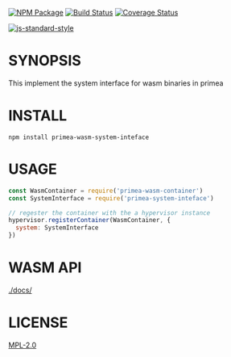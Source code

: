 [![NPM Package](https://img.shields.io/npm/v/primea-wasm-system-interface.svg?style=flat-square)](https://www.npmjs.org/package/primea-wasm-system-interfeace)
[![Build Status](https://img.shields.io/travis/primea/js-primea-wasm-system-interface.svg?branch=master&style=flat-square)](https://travis-ci.org/primea/js-primea-wasm-system-interface)
[![Coverage Status](https://img.shields.io/coveralls/primea/js-primea-wasm-system-interface.svg?style=flat-square)](https://coveralls.io/primea/js-primea-wasm-system-interface)

[![js-standard-style](https://cdn.rawgit.com/feross/standard/master/badge.svg)](https://github.com/feross/standard)  

# SYNOPSIS 
This implement the system interface for wasm binaries in primea

# INSTALL
`npm install primea-wasm-system-inteface`

# USAGE
```javascript
const WasmContainer = require('primea-wasm-container')
const SystemInterface = require('primea-system-inteface')

// regester the container with the a hypervisor instance
hypervisor.registerContainer(WasmContainer, {
  system: SystemInterface 
})

```

# WASM API
[./docs/](./docs/spec.md)


# LICENSE
[MPL-2.0](https://tldrlegal.com/license/mozilla-public-license-2.0-(mpl-2))
